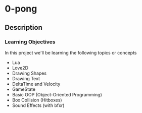 # 0-pong
## Description
### Learning Objectives

In this project we'll be learning the following topics or concepts

- Lua
- Love2D
- Drawing Shapes
- Drawing Text
- DeltaTime and Velocity
- GameState
- Basic OOP (Object-Oriented Programming)
- Box Collision (Hitboxes)
- Sound Effects (with bfxr)
